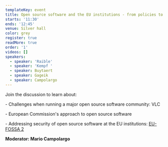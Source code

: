 ```yaml
---
templateKey: event
title: Open source software and the EU institutions - from policies to practice
starts: '11:30'
ends: '12:45'
venue: Silver hall
color: grey
register: true
readMore: true
order: '1'
videos: []
speakers:
  - speaker: 'Raible'
  - speaker: 'Kempf '
  - speaker: Buytaert
  - speaker: Gageik
  - speaker: Campolargo
---
```


Join the discussion to learn about:

\- Challenges when running a major open source software community: VLC

\- European Commission's approach to open source software

\- Addressing security of open source software at the EU institutions: [EU-FOSSA 2](https://joinup.ec.europa.eu/collection/eu-fossa-2)

**Moderator: Mario Campolargo**
